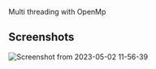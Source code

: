 
Multi threading with OpenMp


## Screenshots

![Screenshot from 2023-05-02 11-56-39](https://github.com/MoeenH/OpenMp-Parallel-Proccessing/assets/57503695/f84c7eda-5d09-4c04-aa91-2b8de2f88a54)
